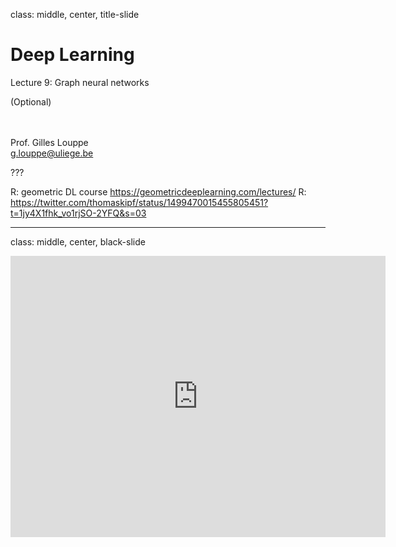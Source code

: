 class: middle, center, title-slide

# Deep Learning

Lecture 9: Graph neural networks

(Optional)

<br><br>
Prof. Gilles Louppe<br>
[g.louppe@uliege.be](mailto:g.louppe@uliege.be)

???

R: geometric DL course https://geometricdeeplearning.com/lectures/
R: https://twitter.com/thomaskipf/status/1499470015455805451?t=1jy4X1fhk_vo1rjSO-2YFQ&s=03

---

class: middle, center, black-slide

<iframe width="600" height="450" src="https://www.youtube.com/embed/8owQBFAHw7E" frameborder="0" allowfullscreen></iframe>